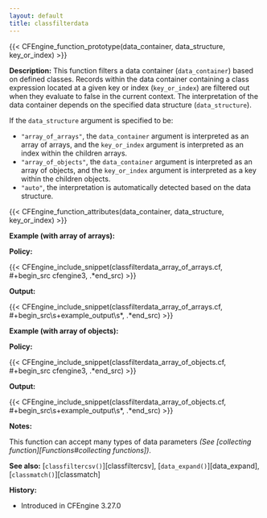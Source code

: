 ```yaml
---
layout: default
title: classfilterdata
---
```


{{< CFEngine_function_prototype(data_container, data_structure, key_or_index) >}}

**Description:**
This function filters a data container (`data_container`) based on defined
classes. Records within the data container containing a class expression located
at a given key or index (`key_or_index`) are filtered out when they evaluate to
false in the current context. The interpretation of the data container depends
on the specified data structure (`data_structure`).

If the `data_structure` argument is specified to be:
- `"array_of_arrays"`, the `data_container` argument is interpreted as an array
  of arrays, and the `key_or_index` argument is interpreted as an index within
  the children arrays.
- `"array_of_objects"`, the `data_container` argument is interpreted as an array
  of objects, and the `key_or_index` argument is interpreted as a key within the
  children objects.
- `"auto"`, the interpretation is automatically detected based on the data
  structure.

{{< CFEngine_function_attributes(data_container, data_structure, key_or_index) >}}

**Example (with array of arrays):**

**Policy:**

{{< CFEngine_include_snippet(classfilterdata_array_of_arrays.cf, #\+begin_src cfengine3, .*end_src) >}}

**Output:**

{{< CFEngine_include_snippet(classfilterdata_array_of_arrays.cf, #\+begin_src\s+example_output\s*, .*end_src) >}}

**Example (with array of objects):**

**Policy:**

{{< CFEngine_include_snippet(classfilterdata_array_of_objects.cf, #\+begin_src cfengine3, .*end_src) >}}

**Output:**

{{< CFEngine_include_snippet(classfilterdata_array_of_objects.cf, #\+begin_src\s+example_output\s*, .*end_src) >}}

**Notes:**

This function can accept many types of data parameters _(See [collecting function][Functions#collecting functions])_.

**See also:** [`classfiltercsv()`][classfiltercsv], [`data_expand()`][data_expand], [`classmatch()`][classmatch]

**History:**

- Introduced in CFEngine 3.27.0
